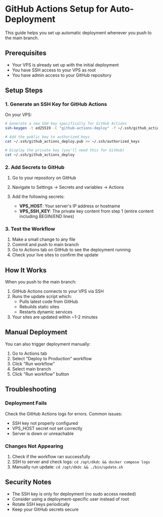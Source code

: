 # GitHub Actions Setup for Auto-Deployment

This guide helps you set up automatic deployment whenever you push to the main branch.

## Prerequisites

- Your VPS is already set up with the initial deployment
- You have SSH access to your VPS as root
- You have admin access to your GitHub repository

## Setup Steps

### 1. Generate an SSH Key for GitHub Actions

On your VPS:

```bash
# Generate a new SSH key specifically for GitHub Actions
ssh-keygen -t ed25519 -C "github-actions-deploy" -f ~/.ssh/github_actions_deploy -N ""

# Add the public key to authorized_keys
cat ~/.ssh/github_actions_deploy.pub >> ~/.ssh/authorized_keys

# Display the private key (you'll need this for GitHub)
cat ~/.ssh/github_actions_deploy
```

### 2. Add Secrets to GitHub

1. Go to your repository on GitHub
2. Navigate to Settings → Secrets and variables → Actions
3. Add the following secrets:

   - **VPS_HOST**: Your server's IP address or hostname
   - **VPS_SSH_KEY**: The private key content from step 1 (entire content including BEGIN/END lines)

### 3. Test the Workflow

1. Make a small change to any file
2. Commit and push to main branch
3. Go to Actions tab on GitHub to see the deployment running
4. Check your live sites to confirm the update

## How It Works

When you push to the main branch:
1. GitHub Actions connects to your VPS via SSH
2. Runs the update script which:
   - Pulls latest code from GitHub
   - Rebuilds static sites
   - Restarts dynamic services
3. Your sites are updated within ~1-2 minutes

## Manual Deployment

You can also trigger deployment manually:
1. Go to Actions tab
2. Select "Deploy to Production" workflow
3. Click "Run workflow"
4. Select main branch
5. Click "Run workflow" button

## Troubleshooting

### Deployment Fails

Check the GitHub Actions logs for errors. Common issues:
- SSH key not properly configured
- VPS_HOST secret not set correctly
- Server is down or unreachable

### Changes Not Appearing

1. Check if the workflow ran successfully
2. SSH to server and check logs: `cd /opt/dkdc && docker compose logs`
3. Manually run update: `cd /opt/dkdc && ./bin/update.sh`

## Security Notes

- The SSH key is only for deployment (no sudo access needed)
- Consider using a deployment-specific user instead of root
- Rotate SSH keys periodically
- Keep your GitHub secrets secure